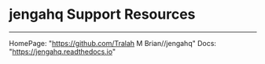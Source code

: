 # jengahq Support Resources

----
HomePage: "https://github.com/Tralah M Brian//jengahq"
Docs: "https://jengahq.readthedocs.io"